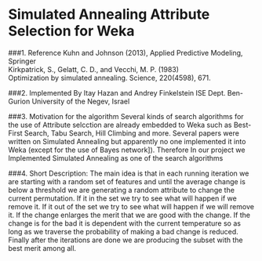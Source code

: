 # Simulated Annealing Attribute Selection for Weka


###1. Reference
Kuhn and Johnson (2013), Applied Predictive Modeling, Springer</br>
Kirkpatrick, S., Gelatt, C. D., and Vecchi, M. P. (1983)</br>
Optimization by simulated annealing. Science, 220(4598), 671.

###2. Implemented By
Itay Hazan and Andrey Finkelstein
ISE Dept. Ben-Gurion University of the Negev, Israel

###3. Motivation for the algorithm
Several kinds of search algorithms for the use of Attribute selcction are already embedded to Weka such as Best-First Search, Tabu Search, Hill Climbing and more. Several papers were written on Simulated Annealing but apparently no one implemented it into Weka (except for the use of Bayes network]). Therefore In our project we Implemented Simulated Annealing as one of the search algorithms 

###4. Short Description:
The main idea is that in each running iteration we are starting with a random set of features and until the average change is below a threshold we are generating a random attribute to change the current permutation. If it in the set we try to see what will happen if we remove it. If it out of the set we try to see what will happen if we will remove it. If the change enlarges the merit that we are good with the change. If the change is for the bad it is dependent with the current temperature so as long as we traverse the probability of making a bad change is reduced.  Finally after the iterations are done we are producing the subset with the best merit among all.